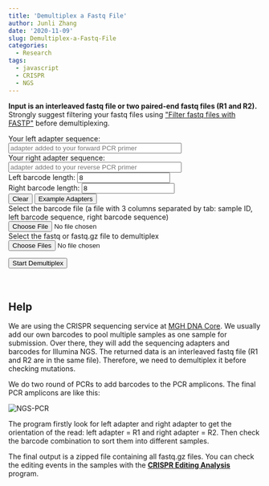 ```yaml
---
title: 'Demultiplex a Fastq File'
author: Junli Zhang
date: '2020-11-09'
slug: Demultiplex-a-Fastq-File
categories:
  - Research
tags:
  - javascript
  - CRISPR
  - NGS
---
```


**Input is an interleaved fastq file or two paired-end fastq files (R1 and R2).**  
Strongly suggest filtering your fastq files using ["Filter fastq files with FASTP"](/apps/filter-fastq-files-with-fastp) before demultiplexing.


<label for="left">Your left adapter sequence:</label>
<input id="left" name="LeftAdapter" placeholder="adapter added to your forward PCR primer" size="40"><br>
<label for="right">Your right adapter sequence:</label>
<input id="right" name="RightAdapter" placeholder="adapter added to your reverse PCR primer" size="40"><br>
<label for="leftBarcodeLen">Left barcode length:</label>
<input id="leftBarcodeLen" name="leftBarcodeLen" placeholder="left barcode length" size="20" value="8"><br>
<label for="rightBarcodeLen">Right barcode length:</label>
<input id="rightBarcodeLen" name="rightBarcodeLen" placeholder="right barcode length" size="20" value="8"><br>
<button onclick="clearseq()">Clear</button>
<button onclick="putExample()">Example Adapters</button><br>
<label for="barcode">Select the barcode file (a file with 3 columns separated by tab: sample ID, left barcode sequence, right barcode sequence)</label><br>
<input type="file" id="barcode" name="barcode" /><br>
<label for="fastq">Select the fastq or fastq.gz file to demultiplex</label><br>
<input type="file" id="fastq" name="fastq" multiple/><br>

<button style="display:none" onclick="readBarcode()">Read Barcodes</button>
<button onclick="startAnalyze()">Start Demultiplex</button>
<p id="demo1"></p>
<p id="demo2"></p>
<button style="visibility:hidden" id="download-btn" onclick="download()"> Download Demultiplexed Files</button><br>
<p id="demo3"></p>
<output id="output" style="display:none"></output>

<script src="/libs/pako.min.js"></script>
<script src="/libs/FileSaver.min.js"></script>
<script src="/libs/demultiplex.js"></script>
<script src="/libs/jszip.min.js"></script>

## Help

We are using the CRISPR sequencing service at [MGH DNA Core](https://dnacore.mgh.harvard.edu/new-cgi-bin/site/pages/crispr_sequencing_main.jsp). We usually add our own barcodes to pool multiple samples as one sample for submission. Over there, they will add the sequencing adapters and barcodes for Illumina NGS. The returned data is an interleaved fastq file (R1 and R2 are in the same file). Therefore, we need to demultiplex it before checking mutations.

We do two round of PCRs to add barcodes to the PCR amplicons. The final PCR amplicons are like this:

![NGS-PCR](/images/NGS-PCR.png)

The program firstly look for left adapter and right adapter to get the orientation of the read: left adapter = R1 and right adapter = R2. Then check the barcode combination to sort them into different samples.

The final output is a zipped file containing all fastq.gz files. You can check the editing events in the samples with the [**CRISPR Editing Analysis**](/apps/crispr-editing-check) program.